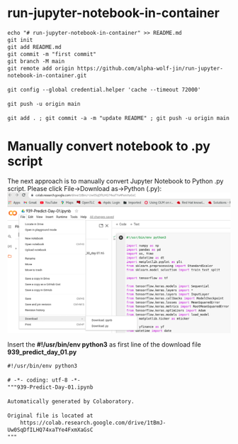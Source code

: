 # run-jupyter-notebook-in-container

```
echo "# run-jupyter-notebook-in-container" >> README.md
git init
git add README.md
git commit -m "first commit"
git branch -M main
git remote add origin https://github.com/alpha-wolf-jin/run-jupyter-notebook-in-container.git

git config --global credential.helper 'cache --timeout 72000'

git push -u origin main

git add . ; git commit -a -m "update README" ; git push -u origin main
```


# Manually convert notebook to .py script
The next approach is to manually convert Jupyter Notebook to Python .py script. Please click File->Download as->Python (.py):
![SSO](images/jupyter-01.png)

Insert the **#!/usr/bin/env python3** as first line of the download file **939_predict_day_01.py**
```
#!/usr/bin/env python3

# -*- coding: utf-8 -*-
"""939-Predict-Day-01.ipynb

Automatically generated by Colaboratory.

Original file is located at
    https://colab.research.google.com/drive/1tBmJ-Uw0SqDfILHQ74xaTYe4FxmXaGsC
"""
```
